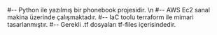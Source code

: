 #-- Python ile yazılmış bir phonebook projesidir. \n
#-- AWS Ec2 sanal makina üzerinde çalışmaktadır.
#-- IaC  toolu terraform ile mimari tasarlanmıştır.
#-- Gerekli .tf dosyaları tf-files içerisindedir.
